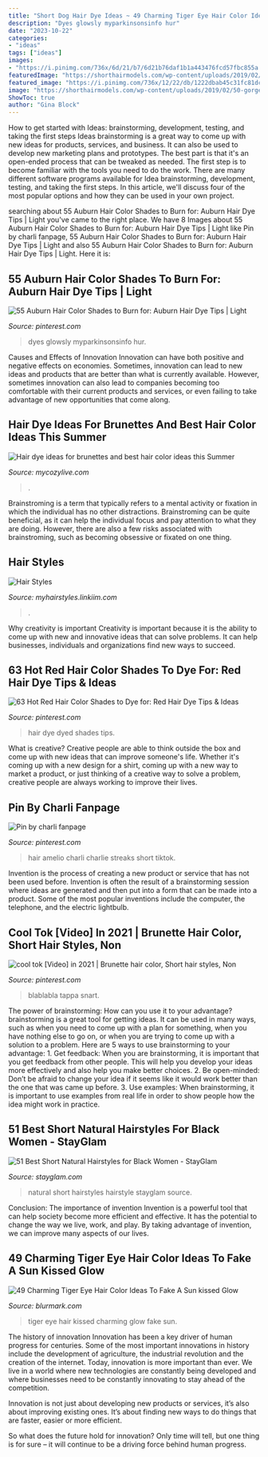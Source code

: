 ```yaml
---
title: "Short Dog Hair Dye Ideas ~ 49 Charming Tiger Eye Hair Color Ideas To Fake A Sun Kissed Glow"
description: "Dyes glowsly myparkinsonsinfo hur"
date: "2023-10-22"
categories:
- "ideas"
tags: ["ideas"]
images:
- "https://i.pinimg.com/736x/6d/21/b7/6d21b76daf1b1a443476fcd57fbc855a.jpg"
featuredImage: "https://shorthairmodels.com/wp-content/uploads/2019/02/50-gorgeous-balayage-hair-color-ideas-for-blonde-short-straight-hair-12-e1549316248962.jpg"
featured_image: "https://i.pinimg.com/736x/12/22/db/1222dbab45c31fc81dced8b4b629b63a.jpg"
image: "https://shorthairmodels.com/wp-content/uploads/2019/02/50-gorgeous-balayage-hair-color-ideas-for-blonde-short-straight-hair-12-e1549316248962.jpg"
ShowToc: true
author: "Gina Block"
---
```



How to get started with Ideas: brainstorming, development, testing, and taking the first steps
Ideas brainstorming is a great way to come up with new ideas for products, services, and business. It can also be used to develop new marketing plans and prototypes. The best part is that it's an open-ended process that can be tweaked as needed. The first step is to become familiar with the tools you need to do the work. There are many different software programs available for Idea brainstorming, development, testing, and taking the first steps. In this article, we'll discuss four of the most popular options and how they can be used in your own project.

	

		
searching about 55 Auburn Hair Color Shades to Burn for: Auburn Hair Dye Tips | Light you've came to the right place. We have 8 Images about 55 Auburn Hair Color Shades to Burn for: Auburn Hair Dye Tips | Light like Pin by charli fanpage, 55 Auburn Hair Color Shades to Burn for: Auburn Hair Dye Tips | Light and also 55 Auburn Hair Color Shades to Burn for: Auburn Hair Dye Tips | Light. Here it is:
		
    
## 55 Auburn Hair Color Shades To Burn For: Auburn Hair Dye Tips | Light

<img loading=lazy src="https://i.pinimg.com/736x/82/a7/94/82a7948ff1b61f56a411fb66984dd55f.jpg" onerror="this.onerror=null;this.src='https://tse2.mm.bing.net/th?id=OIP.jqfoiUQPMaTVvpkKQAgPrQHaKy&amp;pid=15.1';" alt="55 Auburn Hair Color Shades to Burn for: Auburn Hair Dye Tips | Light">

_Source: pinterest.com_

>dyes glowsly myparkinsonsinfo hur. 

	

Causes and Effects of Innovation
Innovation can have both positive and negative effects on economies. Sometimes, innovation can lead to new ideas and products that are better than what is currently available. However, sometimes innovation can also lead to companies becoming too comfortable with their current products and services, or even failing to take advantage of new opportunities that come along.

    
## Hair Dye Ideas For Brunettes And Best Hair Color Ideas This Summer

<img loading=lazy src="https://mycozylive.com/wp-content/uploads/2020/07/25.jpg" onerror="this.onerror=null;this.src='https://tse4.mm.bing.net/th?id=OIP.wVTNrEWEekq_ioQAPusqnAHaJ5&amp;pid=15.1';" alt="Hair dye ideas for brunettes and best hair color ideas this Summer">

_Source: mycozylive.com_

>. 

	

Brainstroming is a term that typically refers to a mental activity or fixation in which the individual has no other distractions. Brainstroming can be quite beneficial, as it can help the individual focus and pay attention to what they are doing. However, there are also a few risks associated with brainstroming, such as becoming obsessive or fixated on one thing.

    
## Hair Styles

<img loading=lazy src="https://shorthairmodels.com/wp-content/uploads/2019/02/50-gorgeous-balayage-hair-color-ideas-for-blonde-short-straight-hair-12-e1549316248962.jpg" onerror="this.onerror=null;this.src='https://tse1.mm.bing.net/th?id=OIP.HQHHnF9i_LRA2koOs1DFagAAAA&amp;pid=15.1';" alt="Hair Styles">

_Source: myhairstyles.linkiim.com_

>. 

	

Why creativity is important
Creativity is important because it is the ability to come up with new and innovative ideas that can solve problems. It can help businesses, individuals and organizations find new ways to succeed.

    
## 63 Hot Red Hair Color Shades To Dye For: Red Hair Dye Tips &amp; Ideas

<img loading=lazy src="https://i.pinimg.com/736x/6d/21/b7/6d21b76daf1b1a443476fcd57fbc855a.jpg" onerror="this.onerror=null;this.src='https://tse2.mm.bing.net/th?id=OIP.VVluzqTMT5Gt3f0wn2I19QHaKy&amp;pid=15.1';" alt="63 Hot Red Hair Color Shades to Dye for: Red Hair Dye Tips &amp; Ideas">

_Source: pinterest.com_

>hair dye dyed shades tips. 

	

What is creative?
Creative people are able to think outside the box and come up with new ideas that can improve someone's life. Whether it's coming up with a new design for a shirt, coming up with a new way to market a product, or just thinking of a creative way to solve a problem, creative people are always working to improve their lives.

    
## Pin By Charli Fanpage

<img loading=lazy src="https://i.pinimg.com/736x/b3/6e/98/b36e986d02131ab865b228a0ec822d6f.jpg" onerror="this.onerror=null;this.src='https://tse3.mm.bing.net/th?id=OIP.okPaxYWc0N9UWhuICHxCawHaND&amp;pid=15.1';" alt="Pin by charli fanpage">

_Source: pinterest.com_

>hair amelio charli charlie streaks short tiktok. 

	

Invention is the process of creating a new product or service that has not been used before. Invention is often the result of a brainstorming session where ideas are generated and then put into a form that can be made into a product. Some of the most popular inventions include the computer, the telephone, and the electric lightbulb.

    
## Cool Tok [Video] In 2021 | Brunette Hair Color, Short Hair Styles, Non

<img loading=lazy src="https://i.pinimg.com/736x/12/22/db/1222dbab45c31fc81dced8b4b629b63a.jpg" onerror="this.onerror=null;this.src='https://tse4.mm.bing.net/th?id=OIP.ITyvhqZaffHDcxvDBO5nIQHaNK&amp;pid=15.1';" alt="cool tok [Video] in 2021 | Brunette hair color, Short hair styles, Non">

_Source: pinterest.com_

>blablabla tappa snart. 

	

The power of brainstorming: How can you use it to your advantage?
brainstorming is a great tool for getting ideas. It can be used in many ways, such as when you need to come up with a plan for something, when you have nothing else to go on, or when you are trying to come up with a solution to a problem. Here are 5 ways to use brainstorming to your advantage: 1. Get feedback: When you are brainstorming, it is important that you get feedback from other people. This will help you develop your ideas more effectively and also help you make better choices. 2. Be open-minded: Don’t be afraid to change your idea if it seems like it would work better than the one that was came up before. 3. Use examples: When brainstorming, it is important to use examples from real life in order to show people how the idea might work in practice. 
    
## 51 Best Short Natural Hairstyles For Black Women - StayGlam

<img loading=lazy src="https://stayglam.com/wp-content/uploads/2016/05/salonpk_12748363_995732547183293_1533442987_n.jpg" onerror="this.onerror=null;this.src='https://tse2.mm.bing.net/th?id=OIP.VUNKEfvOrJm5zcNSr19r5QHaI_&amp;pid=15.1';" alt="51 Best Short Natural Hairstyles for Black Women - StayGlam">

_Source: stayglam.com_

>natural short hairstyles hairstyle stayglam source. 

	

Conclusion: The importance of invention
Invention is a powerful tool that can help society become more efficient and effective. It has the potential to change the way we live, work, and play. By taking advantage of invention, we can improve many aspects of our lives.

    
## 49 Charming Tiger Eye Hair Color Ideas To Fake A Sun Kissed Glow

<img loading=lazy src="https://www.blurmark.com/wp-content/uploads/2017/05/Mauve-Tiger-Eye-Hair-Color.jpg" onerror="this.onerror=null;this.src='https://tse4.mm.bing.net/th?id=OIP.zUBArASzknejI46ooeB0egHaKu&amp;pid=15.1';" alt="49 Charming Tiger Eye Hair Color Ideas To Fake A Sun kissed Glow">

_Source: blurmark.com_

>tiger eye hair kissed charming glow fake sun. 

	

The history of innovation
Innovation has been a key driver of human progress for centuries. Some of the most important innovations in history include the development of agriculture, the industrial revolution and the creation of the internet.
Today, innovation is more important than ever. We live in a world where new technologies are constantly being developed and where businesses need to be constantly innovating to stay ahead of the competition.

Innovation is not just about developing new products or services, it’s also about improving existing ones. It’s about finding new ways to do things that are faster, easier or more efficient.

So what does the future hold for innovation? Only time will tell, but one thing is for sure – it will continue to be a driving force behind human progress.

